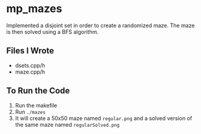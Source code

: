 # mp_mazes
Implemented a disjoint set in order to create a randomized maze. The maze is then solved using a BFS algorithm.

## Files I Wrote
- dsets.cpp/h
- maze.cpp/h

## To Run the Code
1. Run the makefile
2. Run ```./mazes```
3. It will create a 50x50 maze named ```regular.png``` and a solved version of the same maze named ```regularSolved.png```
